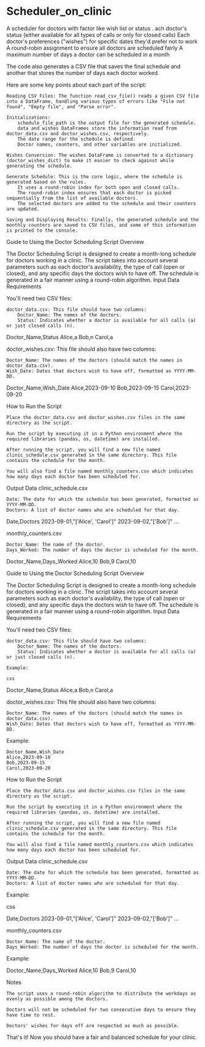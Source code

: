 # Scheduler_on_clinic
A scheduler for doctors with factor like wish list or status .
     ach doctor's status (either available for all types of calls or only for closed calls)
    Each doctor's preferences ("wishes") for specific dates they'd prefer not to work
    A round-robin assignment to ensure all doctors are scheduled fairly
    A maximum number of days a doctor can be scheduled in a month

The code also generates a CSV file that saves the final schedule and another that stores the number of days each doctor worked.

Here are some key points about each part of the script:

    Reading CSV Files: The function read_csv_file() reads a given CSV file into a DataFrame, handling various types of errors like "File not found", "Empty file", and "Parse error".

    Initializations:
        schedule_file_path is the output file for the generated schedule.
        data and wishes DataFrames store the information read from doctor_data.csv and doctor_wishes.csv, respectively.
        The date range for the schedule is defined.
        Doctor names, counters, and other variables are initialized.

    Wishes Conversion: The wishes DataFrame is converted to a dictionary (doctor_wishes_dict) to make it easier to check against while generating the schedule.

    Generate Schedule: This is the core logic, where the schedule is generated based on the rules.
        It uses a round-robin index for both open and closed calls.
        The round-robin index ensures that each doctor is picked sequentially from the list of available doctors.
        The selected doctors are added to the schedule and their counters are updated.

    Saving and Displaying Results: Finally, the generated schedule and the monthly counters are saved to CSV files, and some of this information is printed to the console.

Guide to Using the Doctor Scheduling Script
Overview

The Doctor Scheduling Script is designed to create a month-long schedule for doctors working in a clinic. The script takes into account several parameters such as each doctor's availability, the type of call (open or closed), and any specific days the doctors wish to have off. The schedule is generated in a fair manner using a round-robin algorithm.
Input Data Requirements

You'll need two CSV files:

    doctor_data.csv: This file should have two columns:
        Doctor_Name: The names of the doctors.
        Status: Indicates whether a doctor is available for all calls (a) or just closed calls (n).

Doctor_Name,Status
Alice,a
Bob,n
Carol,a

doctor_wishes.csv: This file should also have two columns:

    Doctor_Name: The names of the doctors (should match the names in doctor_data.csv).
    Wish_Date: Dates that doctors wish to have off, formatted as YYYY-MM-DD.

Doctor_Name,Wish_Date
Alice,2023-09-10
Bob,2023-09-15
Carol,2023-09-20

How to Run the Script

    Place the doctor_data.csv and doctor_wishes.csv files in the same directory as the script.

    Run the script by executing it in a Python environment where the required libraries (pandas, os, datetime) are installed.

    After running the script, you will find a new file named clinic_schedule.csv generated in the same directory. This file contains the schedule for the month.

    You will also find a file named monthly_counters.csv which indicates how many days each doctor has been scheduled for.

Output Data
clinic_schedule.csv

    Date: The date for which the schedule has been generated, formatted as YYYY-MM-DD.
    Doctors: A list of doctor names who are scheduled for that day.

Date,Doctors
2023-09-01,"['Alice', 'Carol']"
2023-09-02,"['Bob']"
...

monthly_counters.csv

    Doctor_Name: The name of the doctor.
    Days_Worked: The number of days the doctor is scheduled for the month.

Doctor_Name,Days_Worked
Alice,10
Bob,9
Carol,10

Guide to Using the Doctor Scheduling Script
Overview

The Doctor Scheduling Script is designed to create a month-long schedule for doctors working in a clinic. The script takes into account several parameters such as each doctor's availability, the type of call (open or closed), and any specific days the doctors wish to have off. The schedule is generated in a fair manner using a round-robin algorithm.
Input Data Requirements

You'll need two CSV files:

    doctor_data.csv: This file should have two columns:
        Doctor_Name: The names of the doctors.
        Status: Indicates whether a doctor is available for all calls (a) or just closed calls (n).

    Example:

    css

Doctor_Name,Status
Alice,a
Bob,n
Carol,a

doctor_wishes.csv: This file should also have two columns:

    Doctor_Name: The names of the doctors (should match the names in doctor_data.csv).
    Wish_Date: Dates that doctors wish to have off, formatted as YYYY-MM-DD.

Example:

    Doctor_Name,Wish_Date
    Alice,2023-09-10
    Bob,2023-09-15
    Carol,2023-09-20

How to Run the Script

    Place the doctor_data.csv and doctor_wishes.csv files in the same directory as the script.

    Run the script by executing it in a Python environment where the required libraries (pandas, os, datetime) are installed.

    After running the script, you will find a new file named clinic_schedule.csv generated in the same directory. This file contains the schedule for the month.

    You will also find a file named monthly_counters.csv which indicates how many days each doctor has been scheduled for.

Output Data
clinic_schedule.csv

    Date: The date for which the schedule has been generated, formatted as YYYY-MM-DD.
    Doctors: A list of doctor names who are scheduled for that day.

Example:

css

Date,Doctors
2023-09-01,"['Alice', 'Carol']"
2023-09-02,"['Bob']"
...

monthly_counters.csv

    Doctor_Name: The name of the doctor.
    Days_Worked: The number of days the doctor is scheduled for the month.

Example:

Doctor_Name,Days_Worked
Alice,10
Bob,9
Carol,10

Notes

    The script uses a round-robin algorithm to distribute the workdays as evenly as possible among the doctors.

    Doctors will not be scheduled for two consecutive days to ensure they have time to rest.

    Doctors' wishes for days off are respected as much as possible.

That's it! Now you should have a fair and balanced schedule for your clinic.
